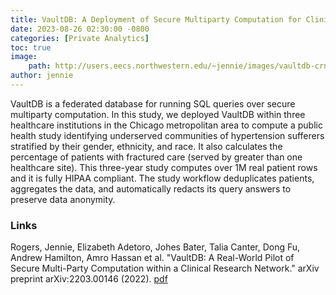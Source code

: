 ```yaml
---
title: VaultDB: A Deployment of Secure Multiparty Computation for Clinical Research
date: 2023-08-26 02:30:00 -0800
categories: [Private Analytics]
toc: true
image:
    path: http://users.eecs.northwestern.edu/~jennie/images/vaultdb-crn-arch-detail.png
author: jennie
---
```


VaultDB is a federated database for running SQL queries over secure multiparty computation.  In this study, we deployed VaultDB within three healthcare institutions in the Chicago metropolitan area to compute a public health study identifying underserved communities of hypertension sufferers stratified by their gender, ethnicity, and race.  It also calculates the percentage of patients with fractured care (served by greater than one healthcare site).  This three-year study computes over 1M real patient rows and it is fully HIPAA compliant.  The study workflow deduplicates patients, aggregates the data, and automatically redacts its query answers to preserve data anonymity.

### Links

Rogers, Jennie, Elizabeth Adetoro, Johes Bater, Talia Canter, Dong Fu, Andrew Hamilton, Amro Hassan et al. "VaultDB: A Real-World Pilot of Secure Multi-Party Computation within a Clinical Research Network." arXiv preprint arXiv:2203.00146 (2022). [pdf](https://arxiv.org/pdf/2203.00146.pdf)
